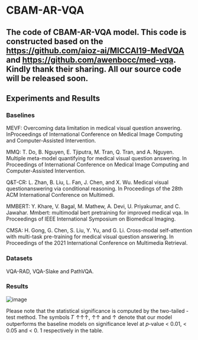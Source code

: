 # CBAM-AR-VQA

## The code of CBAM-AR-VQA model. This code is constructed based on the https://github.com/aioz-ai/MICCAI19-MedVQA and https://github.com/awenbocc/med-vqa. Kindly thank their sharing. All our source code will be released soon.

## Experiments and Results
### Baselines
MEVF: Overcoming data limitation in medical visual question answering. InProceedings of International Conference on Medical Image Computing and Computer-Assisted Intervention.

MMQ: T. Do, B. Nguyen, E. Tjiputra, M. Tran, Q. Tran, and A. Nguyen. Multiple meta-model quantifying for medical visual question answering. In Proceedings of International Conference on Medical Image Computing and Computer-Assisted Intervention.

Q&T-CR: L. Zhan, B. Liu, L. Fan, J. Chen, and X. Wu. Medical visual questionanswering via conditional reasoning. In Proceedings of the 28th ACM International Conference on Multimedi.

MMBERT: Y. Khare, V. Bagal, M. Mathew, A. Devi, U. Priyakumar, and C. Jawahar. Mmbert: multimodal bert pretraining for improved medical vqa. In Proceedings of IEEE International Symposium on Biomedical Imaging.

CMSA: H. Gong, G. Chen, S. Liu, Y. Yu, and G. Li. Cross-modal self-attention with multi-task pre-training for medical visual question answering.
In Proceedings of the 2021 International Conference on Multimedia Retrieval.


### Datasets
VQA-RAD, VQA-Slake and PathVQA. 

### Results
![image](https://user-images.githubusercontent.com/35678614/198832513-3cd555ab-5b25-404c-8251-84601fbb8107.png)

Please note that the statistical significance is computed by the two-tailed -test method. The symbols 𝑇 ↑↑↑, ↑↑ and ↑ denote that our model outperforms the baseline models on significance level at 𝑝-value < 0.01, < 0.05 and < 0. 1 respectively in the table. 

